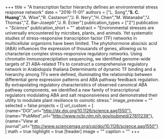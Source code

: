 +++
title = "A transcription factor hierarchy defines an environmental stress response network"
date = "2016-11-01"
authors = ["L. Song","**S. C. Huang**","A. Wise","R. Castanon","J. R. Nery","H. Chen","M. Watanabe","J. Thomas","Z. Bar-Joseph","J. R. Ecker"]
publication_types = ["2"]
publication = "_Science_"
publication_short = ""
abstract = "Environmental stresses are universally encountered by microbes, plants, and animals. Yet systematic studies of stress-responsive transcription factor (TF) networks in multicellular organisms have been limited. The phytohormone abscisic acid (ABA) influences the expression of thousands of genes, allowing us to characterize complex stress-responsive regulatory networks. Using chromatin immunoprecipitation sequencing, we identified genome-wide targets of 21 ABA-related TFs to construct a comprehensive regulatory network in Arabidopsis thaliana Determinants of dynamic TF binding and a hierarchy among TFs were defined, illuminating the relationship between differential gene expression patterns and ABA pathway feedback regulation. By extrapolating regulatory characteristics of observed canonical ABA pathway components, we identified a new family of transcriptional regulators modulating ABA and salt responsiveness and demonstrated their utility to modulate plant resilience to osmotic stress."
image_preview = ""
selected = false
projects = []
url_custom = [ {name="DOI",url="http://dx.doi.org/10.1126/science.aag1550"},
{name="PubMed",url="http://www.ncbi.nlm.nih.gov/pubmed/27811239"},
{name="View at journal",url="http://www.sciencemag.org/cgi/doi/10.1126/science.aag1550"}
 ] 
math = true
highlight = true
[header]
image = ""
caption = ""
+++

